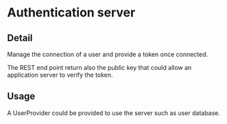 # Authentication server

## Detail
Manage the connection of a user and provide a token once connected.

The REST end point return also the public key that could allow 
an application server to verify the token.

## Usage
A UserProvider could be provided to use the server such as user database.

